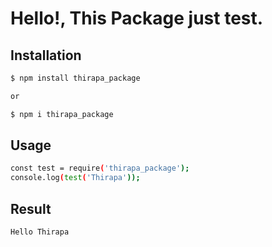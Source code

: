 # **Hello!, This Package just test.**

## **Installation**

``` bash
$ npm install thirapa_package

or

$ npm i thirapa_package
```

## **Usage**

``` bash
const test = require('thirapa_package');
console.log(test('Thirapa'));
```

## **Result**

``` bash
Hello Thirapa
```
